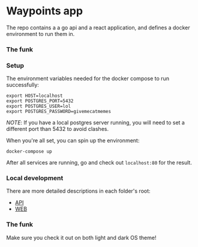 # Waypoints app

The repo contains a a go api and a react application, and defines a docker environment to run them in.

### The funk



### Setup

The environment variables needed for the docker compose  to run successfully:

```
export HOST=localhost
export POSTGRES_PORT=5432
export POSTGRES_USER=lol
export POSTGRES_PASSWORD=givemecatmemes
```

*NOTE*: If you have a local postgres server running, you will need to set a different port than 5432 to avoid clashes.

When you're all set, you can spin up the environment:

```
docker-compose up
```

After all services are running, go and check out `localhost:80` for the result.

### Local development

There are more detailed descriptions in  each folder's root:

- [API](/api)
- [WEB](/web)

### The funk

Make sure you check it out on both light and dark OS theme!
